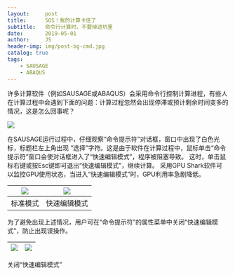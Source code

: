 ```yaml
---
layout:     post
title:      SOS！我的计算卡住了
subtitle:   命令行计算时，不要掉进坑里
date:       2019-05-01
author:     JS
header-img: img/post-bg-cmd.jpg
catalog: true
tags:
    - SAUSAGE
    - ABAQUS
---
```


许多计算软件（例如SAUSAGE或ABAQUS）会采用命令行控制计算进程，有些人在计算过程中会遇到下面的问题：计算过程忽然会出现停滞或预计剩余时间变多的情况，这是怎么回事呢？

![](https://wx3.sinaimg.cn/mw1024/783153a1gy1g2lxaul0duj20rl0eftau.jpg)
 
在SAUSAGE运行过程中，仔细观察“命令提示符”对话框，窗口中出现了白色光标，标题栏左上角出现 “选择”字符。这是由于软件在计算过程中，鼠标单击“命令提示符”窗口会使对话框进入了“快速编辑模式”，程序被阻塞导致。
这时，单击鼠标右键或按Esc键即可退出“快速编辑模式”，继续计算。
采用GPU Shark软件可以监控GPU使用状态，当进入“快速编辑模式”时，GPU利用率急剧降低。

![](https://wx2.sinaimg.cn/mw1024/783153a1gy1g2lxauk5t6j209q0c33zl.jpg) | ![](https://wx3.sinaimg.cn/mw1024/783153a1gy1g2lxauk87ij209q0c33zn.jpg)
-|-
标准模式 | 快速编辑模式

为了避免出现上述情况，用户可在“命令提示符”的属性菜单中关闭“快速编辑模式”，防止出现误操作。

![](https://wx4.sinaimg.cn/mw1024/783153a1gy1g2lxauo0eyj20rh0ehjub.jpg) | ![](https://wx2.sinaimg.cn/mw1024/783153a1gy1g2lxaukwvcj20cz0gtmym.jpg)
-|-

关闭“快速编辑模式”

